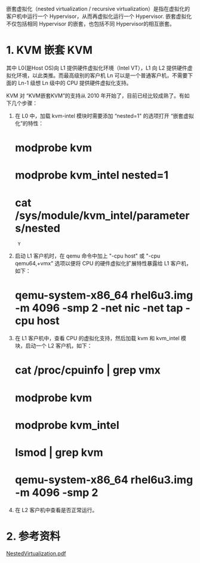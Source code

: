 嵌套虚拟化（nested virtualization / recursive virtualization）是指在虚拟化的客户机中运行一个 Hypervisor，从而再虚拟化运行一个 Hypervisor. 嵌套虚拟化不仅包括相同 Hypervisor 的嵌套，也包括不同 Hypervisor的相互嵌套。

# 1. KVM 嵌套 KVM #

其中 L0(是Host OS)向 L1 提供硬件虚拟化环境（Intel VT），L1 向 L2 提供硬件虚拟化环境，以此类推。而最高级别的客户机 Ln 可以是一个普通客户机，不需要下面的 Ln-1 级想 Ln 级中的 CPU 提供硬件虚拟化支持。


KVM 对 “KVM嵌套KVM”的支持从 2010 年开始了，目前已经比较成熟了。有如下几个步骤：
1) 在 L0 中，加载 kvm-intel 模块时需要添加 “nested=1" 的选项打开 “嵌套虚拟化”的特性：

    # modprobe kvm
    # modprobe kvm_intel nested=1
    # cat /sys/module/kvm_intel/parameters/nested
        Y

2) 启动 L1 客户机时，在 qemu 命令中加上 "-cpu host" 或 "-cpu qemu64,+vmx" 选项以便将 CPU 的硬件虚拟化扩展特性暴露给 L1 客户机，如下：

    # qemu-system-x86_64 rhel6u3.img -m 4096 -smp 2 -net nic -net tap -cpu host

3) 在 L1 客户机中，查看 CPU 的虚拟化支持，然后加载 kvm 和 kvm_intel 模块，启动一个 L2 客户机，如下：

    # cat /proc/cpuinfo | grep vmx
    # modprobe kvm
    # modprobe kvm_intel
    # lsmod | grep kvm
    # qemu-system-x86_64 rhel6u3.img -m 4096 -smp 2

4) 在 L2 客户机中查看是否正常运行。


# 2. 参考资料 #

[NestedVirtualization.pdf](/kvm_blog/files/NestedVirtualization.pdf)